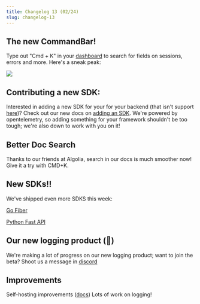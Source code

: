 ```yaml
---
title: Changelog 13 (02/24)
slug: changelog-13
---
```


## The new CommandBar!
Type out "Cmd + K" in your [dashboard](https://app.highlight.io) to search for fields on sessions, errors and more. Here's a sneak peak:

![](/images/cmd-k.png)

## Contributing a new SDK:
Interested in adding a new SDK for your for your backend (that isn't support [here](../../getting-started/1_overview.md))? Check out our new docs on [adding an SDK](../3_company/open-source/contributing/adding-an-sdk.md). We're powered by opentelemetry, so adding something for your framework shouldn't be too tough; we're also down to work with you on it!

## Better Doc Search
Thanks to our friends at Algolia, search in our docs is much smoother now! Give it a try with CMD+K.

## New SDKs!!
We've shipped even more SDKS this week:

[Go Fiber](../../getting-started/backend-sdk/go.md)

[Python Fast API](../../getting-started/backend-sdk/python.md)

## Our new logging product (🤫)
We're making a lot of progress on our new logging product; want to join the beta? Shoot us a message in [discord](https://highlight.io/community)

## Improvements
Self-hosting improvements ([docs](../3_company/open-source/self-host-hobby.md))
Lots of work on logging!
